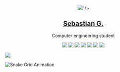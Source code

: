 <p align="center">
  <img src="<img src="https://img.icons8.com/external-others-inmotus-design/150/null/external-S-qwerty-keypad-others-inmotus-design-2.png"/>"/>
  <h2 align="center"><a href="https://www.gallard.me">Sebastian G.</a></h2>
  <p align="center">Computer engineering student<p>
  <p align="center">
        <img src="https://img.shields.io/badge/HTML-239120?style=for-the-badge&logo=html5&logoColor=white" /> 
        <img src="https://img.shields.io/badge/CSS-239120?style=for-the-badge&logo=css3&logoColor=white" /> 
        <img src="https://img.shields.io/badge/Markdown-000000?style=for-the-badge&logo=markdown&logoColor=white" /> 
        <img src="https://img.shields.io/badge/MySQL-00000F?style=for-the-badge&logo=mysql&logoColor=white" /> 
        <img src="https://img.shields.io/badge/Git-E34F26?style=for-the-badge&logo=git&logoColor=white" /> 
        <img src="https://img.shields.io/badge/Windows-017AD7?style=for-the-badge&logo=windows&logoColor=white" />
        <img src="https://img.shields.io/badge/Linux-E34F26?style=for-the-badge&logo=linux&logoColor=black" /> 
  </p>
</p>


![](https://i.imgur.com/waxVImv.png)

    
![Snake Grid Animation](https://github.com/sbgallardo/sbgallardo/blob/public/github-grid-snake.svg)
